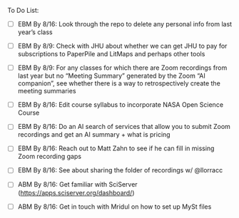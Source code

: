 To Do List:
- [ ] EBM By 8/16: Look through the repo to delete any personal info from last year’s class
- [ ] EBM By 8/9: Check with JHU about whether we can get JHU to pay for subscriptions to PaperPile and LitMaps and perhaps other tools
- [ ] EBM By 8/9: For any classes for which there are Zoom recordings from last year but no “Meeting Summary” generated by the Zoom “AI companion”, see whether there is a way to retrospectively create the meeting summaries
- [ ] EBM By 8/16: Edit course syllabus to incorporate NASA Open Science Course
- [ ] EBM By 8/16: Do an AI search of services that allow you to submit Zoom recordings and get an AI  summary + what is pricing
- [ ] EBM By 8/16: Reach out to Matt Zahn to see if he can fill in missing Zoom recording gaps
- [ ] EBM By 8/16: See about sharing the folder of recordings w/ @llorracc
- [ ] ABM By 8/16: Get familiar with SciServer (https://apps.sciserver.org/dashboard/)
- [ ] ABM By 8/16: Get in touch with Mridul on how to set up MySt files 


